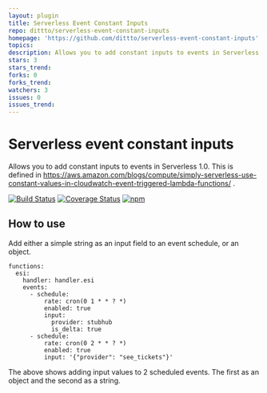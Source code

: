 ```yaml
---
layout: plugin
title: Serverless Event Constant Inputs
repo: dittto/serverless-event-constant-inputs
homepage: 'https://github.com/dittto/serverless-event-constant-inputs'
topics: 
description: Allows you to add constant inputs to events in Serverless 1.0. For more info see [constant values in Cloudwatch](https://aws.amazon.com/blogs/compute/simply-serverless-use-constant-values-in-cloudwatch-event-triggered-lambda-functions/)
stars: 3
stars_trend: 
forks: 0
forks_trend: 
watchers: 3
issues: 0
issues_trend: 
---
```



# Serverless event constant inputs

Allows you to add constant inputs to events in Serverless 1.0. This is defined in https://aws.amazon.com/blogs/compute/simply-serverless-use-constant-values-in-cloudwatch-event-triggered-lambda-functions/ .

[![Build Status](https://travis-ci.org/dittto/serverless-event-constant-inputs.svg?branch=master)](https://travis-ci.org/dittto/serverless-event-constant-inputs) [![Coverage Status](https://coveralls.io/repos/github/dittto/serverless-event-constant-inputs/badge.svg)](https://coveralls.io/github/dittto/serverless-event-constant-inputs) [![npm](https://badge.fury.io/js/serverless-event-constant-inputs.svg)](https://www.npmjs.com/package/serverless-event-constant-inputs)

## How to use

Add either a simple string as an input field to an event schedule, or an object.

```
functions:
  esi:
    handler: handler.esi
    events:
      - schedule:
          rate: cron(0 1 * * ? *)
          enabled: true
          input:
            provider: stubhub
            is_delta: true
      - schedule:
          rate: cron(0 2 * * ? *)
          enabled: true
          input: '{"provider": "see_tickets"}'
```

The above shows adding input values to 2 scheduled events. The first as an object and the second as a string.
